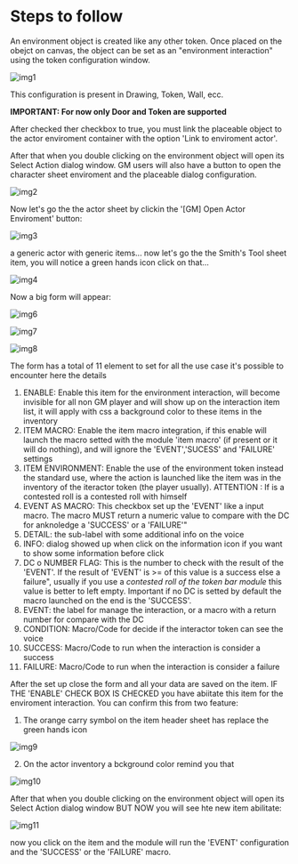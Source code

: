 
# Steps to follow

An environment object is created like any other token. Once placed on the obejct on canvas, the object can be set as an "environment interaction" using the token configuration window.

![img1](./images/config_ei.png)

This configuration is present in Drawing, Token, Wall, ecc.

**IMPORTANT: For now only Door and Token are supported**

After checked ther checkbox to true, you must link the placeable object to the actor enviroment container with the option 'Link to enviroment actor'.

After that when you double clicking on the environment object will open its Select Action dialog window. GM users will also have a button to open the character sheet enviroment and the placeable dialog configuration.

![img2](./images/list_item_dialog_empty.png)

Now let's go the the actor sheet by clickin the '[GM] Open Actor Enviroment' button:

![img3](./images/actor_sheet_example.png)

a generic actor with generic items... now let's go the the Smith's Tool sheet item, you will notice a green hands icon click on that...

![img4](./images/item_sheet_1.png)

Now a big form will appear:

![img6](./images/form_ei_part1_color.png)

![img7](./images/form_ei_part2_color.png)

![img8](./images/form_ei_part3_color.png)

The form has a total of 11 element to set for all the use case it's possible to encounter here the details

1. ENABLE: Enable this item for the environment interaction, will become invisible for all non GM player and will show up on the interaction  item list, it will apply with css a background color to these items in the inventory
2. ITEM MACRO: Enable the item macro integration, if this enable will launch the macro setted with the module 'item macro' (if present or it will do nothing), and will ignore the 'EVENT','SUCESS' and 'FAILURE' settings
3. ITEM ENVIRONMENT: Enable the use of the environment token instead the standard use, where the action is launched like the item was in the inventory of the iteractor token (the player usually). ATTENTION : If is a contested roll is a contested roll with himself
4. EVENT AS MACRO: This checkbox set up the 'EVENT' like a input macro. The macro MUST return a numeric value to compare with the DC for anknoledge a 'SUCCESS' or a 'FAILURE'"
5. DETAIL: the sub-label with some additional info on the voice
6. INFO: dialog showed up when click on the information icon if you want to show some information before click
7. DC o NUMBER FLAG: This is the number to check with the result of the 'EVENT'. If the result of 'EVENT' is >= of this value is a success else a failure", usually if you use a _contested roll of the token bar module_ this value is better to left empty. Important if no DC is setted by default the macro launched on the end is the 'SUCCESS'. 
8. EVENT: the label for manage the interaction, or a macro with a return number for compare with the DC
9. CONDITION: Macro/Code for decide if the interactor token can see the voice
10. SUCCESS: Macro/Code to run when the interaction is consider a success
11. FAILURE: Macro/Code to run when the interaction is consider a failure

After the set up close the form and all your data are saved on the item.
IF THE 'ENABLE' CHECK BOX IS CHECKED you have abiitate this item for the enviroment interaction. You can confirm this from two feature:

1) The orange carry symbol on the item header sheet has replace the green hands icon

![img9](./images/item_orange_carry_icon.png)

2) On the actor inventory a bckground color remind you that

![img10](./images/actor_inventory.png)

After that when you double clicking on the environment object will open its Select Action dialog window BUT NOW you will see hte new item abilitate:

![img11](./images/list_item_dialog_one.png)

now you click on the item and the module will run the 'EVENT' configuration and the 'SUCCESS' or the 'FAILURE' macro.
